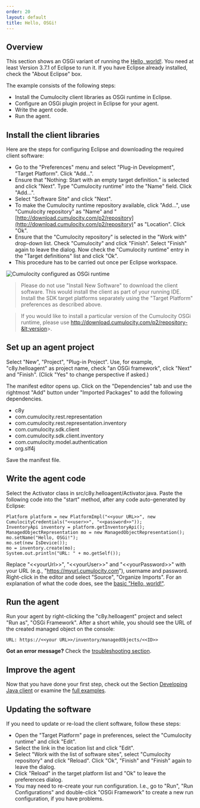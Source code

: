 ```yaml
---
order: 20
layout: default
title: Hello, OSGi!
---
```


## Overview

This section shows an OSGi variant of running the [Hello, world!](/guides/java/hello-world-basic). You need at least Version 3.7.1 of Eclipse to run it. If you have Eclipse already installed, check the "About Eclipse" box.

The example consists of the following steps:

* Install the Cumulocity client libraries as OSGi runtime in Eclipse.
* Configure an OSGi plugin project in Eclipse for your agent.
* Write the agent code.
* Run the agent.

## Install the client libraries

Here are the steps for configuring Eclipse and downloading the required client software:

-   Go to the "Preferences" menu and select "Plug-in Development", "Target Platform". Click "Add...".
-   Ensure that "Nothing: Start with an empty target definition." is selected and click "Next". Type "Cumulocity runtime" into the "Name" field. Click "Add...".
-   Select "Software Site" and click "Next".
-   To make the Cumulocity runtime repository available, click "Add...", use "Cumulocity repository" as "Name" and "[http://download.cumulocity.com/p2/repository](http://download.cumulocity.com/p2/repository)" as "Location". Click "Ok".
-   Ensure that the "Cumulocity repository" is selected in the "Work with" drop-down list. Check "Cumulocity" and click "Finish". Select "Finish" again to leave the dialog. Now check the "Cumulocity runtime" entry in the "Target definitions" list and click "Ok".
-   This procedure has to be carried out once per Eclipse workspace.

![Cumulocity configured as OSGi runtime](/images/guides/java/eclipse.png)

> Please do not use "Install New Software" to download the client software. This would install the client as part of your running IDE. Install the SDK target platforms separately using the "Target Platform" preferences as described above.

> If you would like to install a particular version of the Cumulocity OSGi runtime, please use http://download.cumulocity.com/p2/repository-&lt;version&gt;.

## Set up an agent project

Select "New", "Project", "Plug-in Project". Use, for example, "c8y.helloagent" as project name, check "an OSGi framework", click "Next" and "Finish". (Click "Yes" to change perspective if asked.)

The manifest editor opens up. Click on the "Dependencies" tab and use the rightmost "Add" button under "Imported Packages" to add the following dependencies.

-   c8y
-   com.cumulocity.rest.representation
-   com.cumulocity.rest.representation.inventory
-   com.cumulocity.sdk.client
-   com.cumulocity.sdk.client.inventory
-   com.cumulocity.model.authentication
-   org.slf4j

Save the manifest file.

## Write the agent code

Select the Activator class in src/c8y.helloagent/Activator.java. Paste the following code into the "start" method, after any code auto-generated by Eclipse:

	Platform platform = new PlatformImpl("<<your URL>>", new CumulocityCredentials("<<user>>", "<<password>>"));
	InventoryApi inventory = platform.getInventoryApi();
	ManagedObjectRepresentation mo = new ManagedObjectRepresentation();
	mo.setName("Hello, OSGi!");
	mo.set(new IsDevice());
	mo = inventory.create(mo);
	System.out.println("URL: " + mo.getSelf());

Replace "&lt;&lt;yourUrl&gt;&gt;", "&lt;&lt;yourUser&gt;&gt;" and "&lt;&lt;yourPassword&gt;&gt;" with your URL (e.g., "https://myurl.cumulocity.com"), username and password. Right-click in the editor and select "Source", "Organize Imports". For an explanation of what the code does, see the [basic "Hello, world!"](/guides/java/hello-world-basic).

## Run the agent

Run your agent by right-clicking the "c8y.helloagent" project and select "Run as", "OSGi Framework". After a short while, you should see the URL of the created managed object on the console:

	URL: https://<<your URL>>/inventory/managedObjects/<<ID>>

**Got an error message?** Check the [troubleshooting section](/guides/developers-guide/troubleshooting).

## Improve the agent

Now that you have done your first step, check out the Section [Developing Java client](/guides/java/developing) or examine the [full examples](/guides/java/agents).

## Updating the software

If you need to update or re-load the client software, follow these steps:

-   Open the "Target Platform" page in preferences, select the "Cumulocity runtime" and click "Edit".
-   Select the link in the location list and click "Edit".
-   Select "Work with the list of software sites", select "Cumulocity repository" and click "Reload". Click "Ok", "Finish" and "Finish" again to leave the dialog.
-   Click "Reload" in the target platform list and "Ok" to leave the preferences dialog.
-   You may need to re-create your run configuration. I.e., go to "Run", "Run Configurations" and double-click "OSGi Framework" to create a new run configuration, if you have problems.

